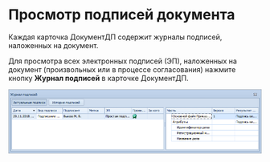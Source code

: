 # Просмотр подписей документа

Каждая карточка ДокументДП содержит  журналы подписей, наложенных на документ.

Для просмотра всех электронных подписей (ЭП), наложенных на документ (произвольных или в процессе согласования) нажмите кнопку **Журнал подписей** в карточке ДокументДП.

![Вид окна «Журнал подписей»](img/Sign_Journal.png "Вид окна «Журнал подписей»")